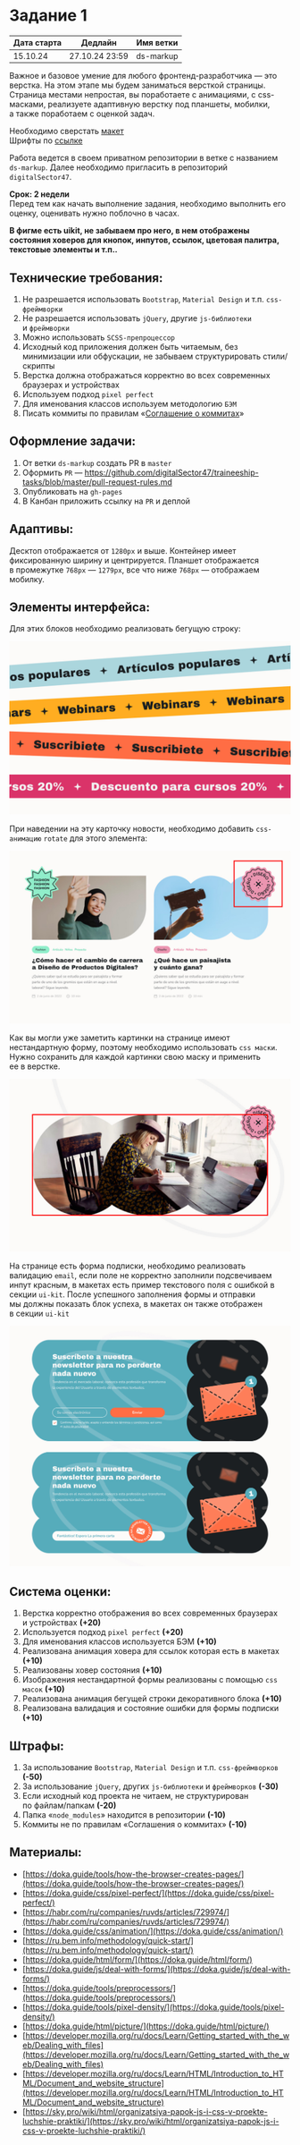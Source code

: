 # Задание 1
| Дата старта | Дедлайн        | Имя ветки          |
|-------------|----------------|--------------------|
| 15.10.24    | 27.10.24 23:59 | ds-markup          |

Важное и&nbsp;базовое умение для любого фронтенд-разработчика&nbsp;&mdash; это верстка. На&nbsp;этом этапе мы&nbsp;будем заниматься версткой страницы. Страница местами непростая, вы&nbsp;поработаете с&nbsp;анимациями, с&nbsp;css-масками, реализуете адаптивную верстку под планшеты, мобилки, а&nbsp;также поработаем с&nbsp;оценкой задач.

Необходимо сверстать [макет](https://www.figma.com/design/mu3xyHH7jl5xGsAB6C0eDa/DS%2F%D1%81%D1%82%D0%B0%D0%B6%D0%B8%D1%80%D0%BE%D0%B2%D0%BA%D0%B0%2F1?node-id=0-1&t=pO8T3EvVcBMVUoT6-1])<br />
Шрифты по [ссылке](https://github.com/digitalSector47/traineeship-tasks/tree/master/task-1/fonts)

Работа ведется в&nbsp;своем приватном репозитории в&nbsp;ветке с&nbsp;названием `ds-markup`. Далее необходимо пригласить в&nbsp;репозиторий `digitalSector47`.

**Срок: 2&nbsp;недели**<br />
Перед тем как начать выполнение задания, необходимо выполнить его оценку, оценивать нужно поблочно в&nbsp;часах.

**В фигме есть uikit, не забываем про него, в нем отображены состояния ховеров для кнопок, инпутов, ссылок, цветовая палитра, текстовые элементы и т.п..**

## Технические требования:
1. Не&nbsp;разрешается использовать `Bootstrap`, `Material Design` и&nbsp;т.п. `сss-фреймворки`
2. Не&nbsp;разрешается использовать `jQuery`, другие `js-библиотеки` и&nbsp;`фреймворки`
3. Можно использовать `SCSS-препроцессор`
4. Исходный код приложения должен быть читаемым, без минимизации или обфускации, не&nbsp;забываем структурировать стили/скрипты
5. Верстка должна отображаться корректно во&nbsp;всех современных браузерах и&nbsp;устройствах
6. Используем подход `pixel perfect`
7. Для именования классов используем методологию `БЭМ`
8. Писать коммиты по правилам «[Соглашение о коммитах](https://www.conventionalcommits.org/ru/v1.0.0/)»

## Оформление задачи:
1. От&nbsp;ветки `ds-markup` создать&nbsp;PR в&nbsp;`master`
2. Оформить `PR`&nbsp;&mdash; https://github.com/digitalSector47/traineeship-tasks/blob/master/pull-request-rules.md
3. Опубликовать на&nbsp;`gh-pages`
4. В&nbsp;Канбан приложить ссылку на&nbsp;`PR` и&nbsp;деплой
   
## Адаптивы:
Десктоп отображается от&nbsp;`1280px` и&nbsp;выше. Контейнер имеет фиксированную ширину и&nbsp;центрируется. Планшет отображается в&nbsp;промежутке `768px`&nbsp;&mdash; `1279px`, все что ниже `768px`&nbsp;&mdash; отображаем мобилку.

## Элементы интерфейса:
Для этих блоков необходимо реализовать бегущую строку:

![Running line](https://github.com/digitalSector47/traineeship-tasks/blob/master/task-1/images/running-lines.jpg)

При наведении на эту карточку новости, необходимо добавить `css-анимацию` `rotate` для этого элемента:

![Hover decor](https://github.com/digitalSector47/traineeship-tasks/blob/master/task-1/images/hover-decor.jpg)

Как вы&nbsp;могли уже заметить картинки на&nbsp;странице имеют нестандартную форму, поэтому необходимо использовать `css маски`. Нужно сохранить для каждой картинки свою маску и&nbsp;применить ее&nbsp;в&nbsp;верстке.

![Image mask](https://github.com/digitalSector47/traineeship-tasks/blob/master/task-1/images/image-mask.jpg)

На&nbsp;странице есть форма подписки, необходимо реализовать валидацию `email`, если поле не&nbsp;корректно заполнили подсвечиваем инпут красным, в макетах есть пример текстового поля с ошибкой в секции `ui-kit`. После успешного заполнения формы и отправки мы&nbsp;должны показать блок успеха, в&nbsp;макетах он&nbsp;также отображен в&nbsp;секции `ui-kit`

![Form](https://github.com/digitalSector47/traineeship-tasks/blob/master/task-1/images/forms.jpg)

## Система оценки:
1. Верстка корректно отображения во&nbsp;всех современных браузерах и&nbsp;устройствах **(+20)**
2. Используется подход `pixel perfect` **(+20)**
3. Для именования классов используется БЭМ **(+10)**
4. Реализована анимация ховера для ссылок которая есть в&nbsp;макетах **(+10)**
5. Реализованы ховер состояния **(+10)**
6. Изображения нестандартной формы реализованы с&nbsp;помощью `css масок` **(+10)**
7. Реализована анимация бегущей строки декоративного блока **(+10)**
8. Реализована валидация и&nbsp;состояние ошибки для формы подписки **(+10)**

## Штрафы:
1. За&nbsp;использование `Bootstrap`, `Material Design` и&nbsp;т.п. `сss-фреймворков` **(-50)**
2. За&nbsp;использование `jQuery`, других `js-библиотеки` и&nbsp;`фреймворков` **(-30)**
3. Если исходный код проекта не&nbsp;читаем, не&nbsp;структурирован по&nbsp;файлам/папкам **(-20)**
4. Папка &laquo;`node_modules`&raquo; находится в&nbsp;репозитории **(-10)**
5. Коммиты не&nbsp;по&nbsp;правилам &laquo;Соглашения о&nbsp;коммитах&raquo; **(-10)**

## Материалы:
+ [https://doka.guide/tools/how-the-browser-creates-pages/](https://doka.guide/tools/how-the-browser-creates-pages/)
+ [https://doka.guide/css/pixel-perfect/](https://doka.guide/css/pixel-perfect/)
+ [https://habr.com/ru/companies/ruvds/articles/729974/](https://habr.com/ru/companies/ruvds/articles/729974/)
+ [https://doka.guide/css/animation/](https://doka.guide/css/animation/)
+ [https://ru.bem.info/methodology/quick-start/](https://ru.bem.info/methodology/quick-start/)
+ [https://doka.guide/html/form/](https://doka.guide/html/form/)
+ [https://doka.guide/js/deal-with-forms/](https://doka.guide/js/deal-with-forms/)
+ [https://doka.guide/tools/preprocessors/](https://doka.guide/tools/preprocessors/)
+ [https://doka.guide/tools/pixel-density/](https://doka.guide/tools/pixel-density/)
+ [https://doka.guide/html/picture/](https://doka.guide/html/picture/)
+ [https://developer.mozilla.org/ru/docs/Learn/Getting_started_with_the_web/Dealing_with_files](https://developer.mozilla.org/ru/docs/Learn/Getting_started_with_the_web/Dealing_with_files)
+ [https://developer.mozilla.org/ru/docs/Learn/HTML/Introduction_to_HTML/Document_and_website_structure](https://developer.mozilla.org/ru/docs/Learn/HTML/Introduction_to_HTML/Document_and_website_structure)
+ [https://sky.pro/wiki/html/organizatsiya-papok-js-i-css-v-proekte-luchshie-praktiki/](https://sky.pro/wiki/html/organizatsiya-papok-js-i-css-v-proekte-luchshie-praktiki/)

